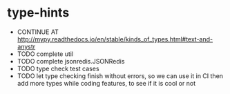 # type-hints

* CONTINUE AT http://mypy.readthedocs.io/en/stable/kinds_of_types.html#text-and-anystr
* TODO complete util
* TODO complete jsonredis.JSONRedis
* TODO type check test cases
* TODO let type checking finish without errors, so we can use it in CI
  then add more types while coding features, to see if it is cool or not
